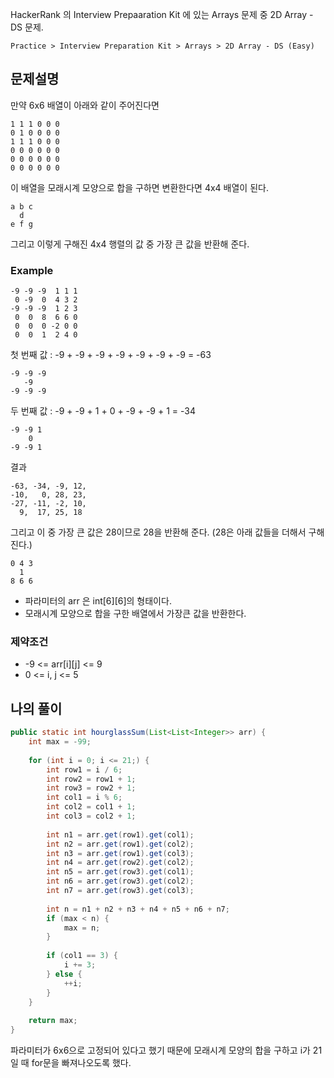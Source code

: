 HackerRank 의 Interview Prepaaration Kit 에 있는 Arrays 문제 중 2D Array - DS 문제.

`Practice > Interview Preparation Kit > Arrays > 2D Array - DS (Easy)`

## 문제설명

만약 6x6 배열이 아래와 같이 주어진다면
```text
1 1 1 0 0 0
0 1 0 0 0 0
1 1 1 0 0 0
0 0 0 0 0 0
0 0 0 0 0 0
0 0 0 0 0 0
```
이 배열을 모래시계 모양으로 합을 구하면 변환한다면 4x4 배열이 된다.
```text
a b c
  d
e f g
```
그리고 이렇게 구해진 4x4 행렬의 값 중 가장 큰 값을 반환해 준다.

### Example

```text
-9 -9 -9  1 1 1 
 0 -9  0  4 3 2
-9 -9 -9  1 2 3
 0  0  8  6 6 0
 0  0  0 -2 0 0
 0  0  1  2 4 0
 ```

첫 번째 값 : -9 + -9 + -9 + -9 + -9 + -9 + -9 = -63
```text
-9 -9 -9
   -9
-9 -9 -9
```

두 번째 값 : -9 + -9 + 1 + 0 + -9 + -9 + 1 = -34
```text
-9 -9 1
    0
-9 -9 1
```

결과
```text
-63, -34, -9, 12, 
-10,   0, 28, 23, 
-27, -11, -2, 10, 
  9,  17, 25, 18
```
그리고 이 중 가장 큰 값은 28이므로 28을 반환해 준다. (28은 아래 값들을 더해서 구해진다.)
```text
0 4 3
  1
8 6 6
```

* 파라미터의 arr 은 int[6][6]의 형태이다.
* 모래시계 모양으로 합을 구한 배열에서 가장큰 값을 반환한다.

### 제약조건

* -9 <= arr[i][j] <= 9
* 0 <= i, j <= 5

## 나의 풀이

```java
public static int hourglassSum(List<List<Integer>> arr) {
    int max = -99;
    
    for (int i = 0; i <= 21;) {
        int row1 = i / 6;
        int row2 = row1 + 1;
        int row3 = row2 + 1;
        int col1 = i % 6;
        int col2 = col1 + 1;
        int col3 = col2 + 1;
        
        int n1 = arr.get(row1).get(col1);
        int n2 = arr.get(row1).get(col2);
        int n3 = arr.get(row1).get(col3);
        int n4 = arr.get(row2).get(col2);
        int n5 = arr.get(row3).get(col1);
        int n6 = arr.get(row3).get(col2);
        int n7 = arr.get(row3).get(col3);
        
        int n = n1 + n2 + n3 + n4 + n5 + n6 + n7;
        if (max < n) {
            max = n;
        }
        
        if (col1 == 3) {
            i += 3;
        } else {
            ++i;
        }
    }
    
    return max;
}
```

파라미터가 6x6으로 고정되어 있다고 했기 때문에 모래시계 모양의 합을 구하고 i가 21일 때 for문을 빠져나오도록 했다.